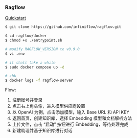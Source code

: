 ### Ragflow

[Quickstart](https://ragflow.io/docs/dev/)

```bash
$ git clone https://github.com/infiniflow/ragflow.git
```

```bash
$ cd ragflow/docker
$ chmod +x ./entrypoint.sh

# modify RAGFLOW_VERSION to v0.9.0
$ vi .env

# it shall take a while
$ sudo docker compose up -d

# chk
$ docker logs -f ragflow-server
```

Flow:

1. 注册账号并登录
2. 点击右上角头像，进入模型供应商设置
3. 以 OpenAI 为例，点击添加模型，输入 Base URL 和 API KEY
4. 返回首页，创建知识库，选择 Embedding 模型和文档解析方法
5. 上传文件，点击 “启动” 按钮进行 Embedding，等待处理完成
6. 新建助理并基于知识库进行对话